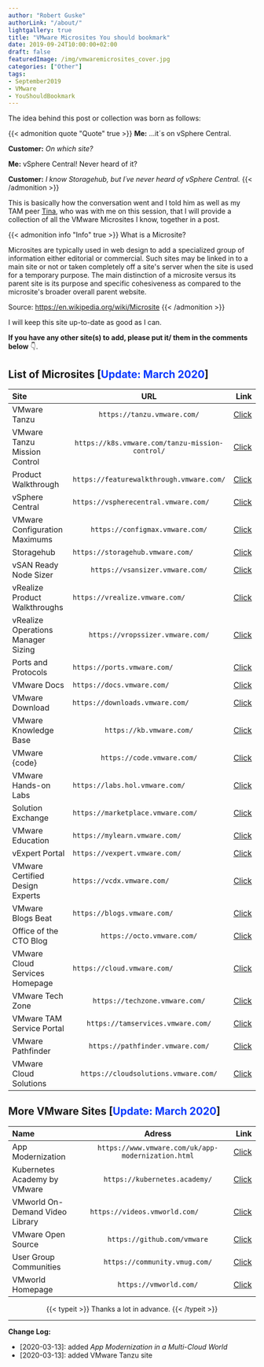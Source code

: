 ```yaml
---
author: "Robert Guske"
authorLink: "/about/"
lightgallery: true
title: "VMware Microsites You should bookmark"
date: 2019-09-24T10:00:00+02:00
draft: false
featuredImage: /img/vmwaremicrosites_cover.jpg
categories: ["Other"]
tags:
- September2019
- VMware
- YouShouldBookmark
---
```


The idea behind this post or collection was born as follows:

{{< admonition quote "Quote" true >}}
**Me:** ...it´s on vSphere Central.

**Customer:** *On which site?*

**Me:** vSphere Central! Never heard of it?

**Customer:** *I know Storagehub, but I´ve never heard of vSphere Central.*
{{< /admonition >}}

This is basically how the conversation went and I told him as well as my TAM peer <a href="https://twitter.com/TinaKrogull" target="_blank">Tina</a>, who was with me on this session, that I will provide a collection of all the VMware Microsites I know, together in a post.

{{< admonition info "Info" true >}}
What is a Microsite?

Microsites are typically used in web design to add a specialized group of information either editorial or commercial. Such sites may be linked in to a main site or not or taken completely off a site's server when the site is used for a temporary purpose. The main distinction of a microsite versus its parent site is its purpose and specific cohesiveness as compared to the microsite's broader overall parent website.

Source: https://en.wikipedia.org/wiki/Microsite
{{< /admonition >}}

I will keep this site up-to-date as good as I can.

**If you have any other site(s) to add, please put it/ them in the comments below** :point_down:.

## List of Microsites [<span style="color:#0037ff">Update: March 2020</span>]

|   **Site**                        |   **URL**                                      |  **Link**                                                                    |
|:----------                     |:-------:                                     |-------:                                                                      |
| VMware Tanzu                      |   `https://tanzu.vmware.com/`                  |   <a href="https://tanzu.vmware.com/" target="_blank">Click</a>              |
| VMware Tanzu Mission Control      |   `https://k8s.vmware.com/tanzu-mission-control/`|   <a href="https://k8s.vmware.com/tanzu-mission-control/" target="_blank">Click</a>     |
| Product Walkthrough               |   `https://featurewalkthrough.vmware.com/`     |   <a href="https://featurewalkthrough.vmware.com/" target="_blank">Click</a> |
| vSphere Central                   |   `https://vspherecentral.vmware.com/	   `     |   <a href="https://vspherecentral.vmware.com/" target="_blank">Click</a>     |
| VMware Configuration Maximums     |   `https://configmax.vmware.com/`              |  <a href="https://configmax.vmware.com/" target="_blank">Click</a>           |
| Storagehub 	                    |   `https://storagehub.vmware.com/	       `     |   <a href="https://storagehub.vmware.com/" target="_blank">Click</a>         |
| vSAN Ready Node Sizer             |   `https://vsansizer.vmware.com/`              |  <a href="https://vsansizer.vmware.com/" target="_blank">Click</a>           |
| vRealize Product Walkthroughs	    |   `https://vrealize.vmware.com/	       `     |   <a href="https://vrealize.vmware.com/" target="_blank">Click</a>           |
| vRealize Operations Manager Sizing|   `https://vropssizer.vmware.com/`             |  <a href="https://vropssizer.vmware.com/" target="_blank">Click</a>          |
| Ports and Protocols	            |   `https://ports.vmware.com/	           `     |   <a href="https://ports.vmware.com/" target="_blank">Click</a>              |
| VMware Docs 	                    |   `https://docs.vmware.com/ 	           `     |   <a href="https://docs.vmware.com/" target="_blank">Click</a>               |
| VMware Download                   |   `https://downloads.vmware.com/ 	           ` |   <a href="https://downloads.vmware.com/" target="_blank">Click</a>          |
| VMware Knowledge Base             |   `https://kb.vmware.com/`                     |  <a href="https://kb.vmware.com/" target="_blank">Click</a>                  |
| VMware {code}                     |   `https://code.vmware.com/`                   |  <a href="https://code.vmware.com/" target="_blank">Click</a>                |
| VMware Hands-on Labs	            |   `https://labs.hol.vmware.com/ 	       `     |   <a href="https://labs.hol.vmware.com/" target="_blank">Click</a>           |
| Solution Exchange	                |   `https://marketplace.vmware.com/ 	   `     |   <a href="https://marketplace.vmware.com/" target="_blank">Click</a>        |
| VMware Education                  |   `https://mylearn.vmware.com/	       `     |   <a href="https://mylearn.vmware.com/" target="_blank">Click</a>            |
| vExpert Portal 	                |   `https://vexpert.vmware.com/	       `     |   <a href="https://vexpert.vmware.com/" target="_blank">Click</a>            |
| VMware Certified Design Experts 	|   `https://vcdx.vmware.com/ 	           `     |   <a href="https://vcdx.vmware.com/" target="_blank">Click</a>               |
| VMware Blogs Beat 	            |   `https://blogs.vmware.com/	           `     |   <a href="https://blogs.vmware.com/" target="_blank">Click</a>              |
| Office of the CTO Blog            |   `https://octo.vmware.com/`                   |   <a href="https://octo.vmware.com/" target="_blank">Click</a>               |
| VMware Cloud Services Homepage 	|   `https://cloud.vmware.com/  	       `     |   <a href="https://cloud.vmware.com/" target="_blank">Click</a>              |
| VMware Tech Zone                  |   `https://techzone.vmware.com/`               |   <a href="https://techzone.vmware.com/" target="_blank">Click</a>           |
| VMware TAM Service Portal         |   `https://tamservices.vmware.com/`            |   <a href="https://tamservices.vmware.com/" target="_blank">Click</a>        |
| VMware Pathfinder                 |   `https://pathfinder.vmware.com/`             |   <a href="https://pathfinder.vmware.com/" target="_blank">Click</a>         |
| VMware Cloud Solutions            |   `https://cloudsolutions.vmware.com/`         |   <a href="https://cloudsolutions.vmware.com/" target="_blank">Click</a>     |

## More VMware Sites [<span style="color:#0037ff">Update: March 2020</span>]

|   **Name**                        |   **Adress**                                   |  **Link**                                                                                        |
|:----------	                   |:-------:   	                                        |------:                                                                                    |
| App Modernization                |   `https://www.vmware.com/uk/app-modernization.html`   |   <a href="https://www.vmware.com/uk/app-modernization.html" target="_blank">Click</a>    |
| Kubernetes Academy by VMware     |   `https://kubernetes.academy/`                        |   <a href="https://kubernetes.academy/" target="_blank">Click</a>                         |
| VMworld On-Demand Video Library  |   `https://videos.vmworld.com/ 	       `            |   <a href="https://videos.vmworld.com/" target="_blank">Click</a>                         |
| VMware Open Source               |   `https://github.com/vmware`                          |  <a href="https://github.com/vmware" target="_blank">Click</a>                            |
| User Group Communities           |   `https://community.vmug.com/`                        |   <a href="https://community.vmug.com/" target="_blank">Click</a>                         |
| VMworld Homepage                 |   `https://vmworld.com/`                               |   <a href="https://vmworld.com/" target="_blank">Click</a>                                |



<center>
{{< typeit >}} Thanks a lot in advance. {{< /typeit >}}
</center>

---

**Change Log:**

- [2020-03-13]: added *App Modernization in a Multi-Cloud World*
- [2020-03-13]: added VMware Tanzu site